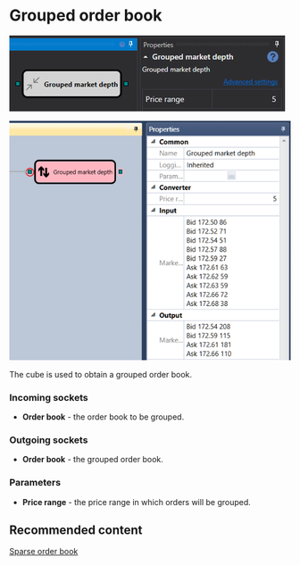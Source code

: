 # Grouped order book

![Designer Grouped order book 01](../../../../../../images/designer_grouped_orderbook_01.png)

![Designer Grouped order book 00](../../../../../../images/designer_grouped_orderbook_00.png)

The cube is used to obtain a grouped order book. 

### Incoming sockets

- **Order book** \- the order book to be grouped.

### Outgoing sockets

- **Order book** \- the grouped order book.

### Parameters

- **Price range** \- the price range in which orders will be grouped.

## Recommended content

[Sparse order book](sparse_order_book.md)
